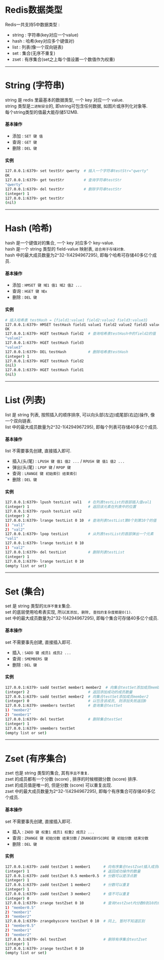 # Redis数据类型
Redis一共支持5中数据类型 : 
- string : 字符串(key对应一个value)
- hash : 哈希(key对应多个键值对)
- list : 列表(像一个双向链表)
- set : 集合(无序不重复)
- zset : 有序集合(set之上每个值设置一个数值作为权重)
---

# String (字符串)
string 是 redis 里最基本的数据类型, 一个 key 对应一个 value.  
string 类型是`二进制安全`的, 即string可包含任何数据, 如图片或序列化对象等.  
每个string类型的值最大能存储512MB.  
#### 基本操作
- 添加 : `SET 键 值`
- 查询 : `GET 键`
- 删除 : `DEL 键`
#### 实例
```bash
127.0.0.1:6379> set testStr qwerty  # 插入一个字符串testStr="qwerty"
OK
127.0.0.1:6379> get testStr         # 查询字符串testStr
"qwerty"
127.0.0.1:6379> del testStr         # 删除字符串testStr
(integer) 1
127.0.0.1:6379> get testStr
(nil)
```  
---

# Hash (哈希)
hash 是一个键值对的集合, 一个 key 对应多个 key-value.  
hash 是一个 string 类型的 field-value 映射表, `适合用于存储对象`.  
hash 中的最大成员数量为2^32-1(4294967295), 即每个哈希可存储40多亿个成员.  
#### 基本操作
- 添加 : `HMSET 键 域1 值1 域2 值2 ...`
- 查询 : `HGET 键 域x`
- 删除 : `DEL 键`
#### 实例
```bash
# 插入哈希表 testHash = {field1:value1 field2:value2 field3:value3}
127.0.0.1:6379> HMSET testHash field1 value1 field2 value2 field3 value3
OK
127.0.0.1:6379> HGET testHash field2  # 查询哈希表testHash中的field2的值
"value2"
127.0.0.1:6379> HGET testHash field3
"value3"
127.0.0.1:6379> DEL testHash          # 删除哈希表testHash
(integer) 1
127.0.0.1:6379> HGET testHash field2
(nil)
127.0.0.1:6379> HGET testHash field1
(nil)
```
---

# List (列表)
list 是 string 列表, 按照插入的顺序排序, 可以向头部(左边)或尾部(右边)操作, 像一个双向链表.  
list 中的最大成员数量为2^32-1(4294967295), 即每个列表可存储40多亿个成员.  
#### 基本操作
list 不需要事先创建, 直接插入即可.  
- 插入(头/尾) : `LPUSH 键 值1 值2 ...` / `RPUSH 键 值1 值2 ...`
- 弹出(头/尾) : `LPOP 键` / `RPOP 键`
- 查询 : `LRANGE 键 初始索引 结束索引`
- 删除 : `DEL 键`
#### 实例
```bash
127.0.0.1:6379> lpush testList val1   # 在列表testList的首部插入值val1
(integer) 1                           # 返回该元素在列表中的位置
127.0.0.1:6379> rpush testList val2
(integer) 2
127.0.0.1:6379> lrange testList 0 10  # 查询列表testList第0个到第10个的值
1) "val1"
2) "val2"
127.0.0.1:6379> lpop testList         # 从列表testList的首部弹出一个元素
"val1"
127.0.0.1:6379> lrange testList 0 10
1) "val2"
127.0.0.1:6379> del testList          # 删除列表testList
(integer) 1
127.0.0.1:6379> lrange testList 0 10
(empty list or set)
```
---

# Set (集合)
set 是 string 类型的`无序不重复`集合.  
set 的底层使用哈希表实现, 所以`其添加, 删除, 查找的复杂度都是O(1)`.  
set 中的最大成员数量为2^32-1(4294967295), 即每个集合可存储40多亿个成员.  
#### 基本操作
set 不需要事先创建, 直接插入即可.  
- 插入 : `SADD 键 成员1 成员2 ...`
- 查询 : `SMEMBERS 键`
- 删除 : `DEL 键`
#### 实例
```bash
127.0.0.1:6379> sadd testSet member1 member2  # 向集合testSet添加成员member1 member2
(integer) 2                           # 返回添加成功的成员数量
127.0.0.1:6379> sadd testSet member2  # 向集合testSet添加成员member2
(integer) 0                           # 以包含该成员, 则添加失败返回0
127.0.0.1:6379> smembers testSet      # 查询集合testSet
1) "member2"
2) "member1"
127.0.0.1:6379> del testSet           # 删除集合testSet
(integer) 1
127.0.0.1:6379> smembers testSet
(empty list or set)
```
---

# Zset (有序集合)
zset 也是 string 类型的集合, 其有`序且不重复`.  
zset 的成员都有一个分数 (score) , 排序的时候根据分数 (score) 排序.  
zset 的成员值是唯一的, 但是分数 (score) 可以重复出现.  
zset 中的最大成员数量为2^32-1(4294967295), 即每个有序集合可存储40多亿个成员. 
#### 基本操作
set 不需要事先创建, 直接插入即可.  
- 插入 : `ZADD 键 权重1 成员1 权重2 成员2 ...`
- 查询 : `ZRANGE 键 初始分数 结束分数` / `ZRANGEBYSCORE 键 初始分数 结束分数`
- 删除 : `DEL 键`
#### 实例
```bash
127.0.0.1:6379> zadd testZset 1 member1      # 向有序集合testZset插入成员member1 分数为 1
(integer) 1                                  # 返回成功操作的数量
127.0.0.1:6379> zadd testZset 0.5 member0.5  # 分数可以是浮点数
(integer) 1
127.0.0.1:6379> zadd testZset 1 member2      # 分数可以重复
(integer) 1
127.0.0.1:6379> zadd testZset 3 member2      # 值不可以重复
(integer) 0
127.0.0.1:6379> zrange testZset 0 10         # 查询testZset内分数0到10的成员
1) "member0.5"
2) "member1"
3) "member2"
127.0.0.1:6379> zrangebyscore testZset 0 10  # 同上, 暂时不知道区别
1) "member0.5"
2) "member1"
3) "member2"
127.0.0.1:6379> del testZset                 # 删除有序集合testZset
(integer) 1
127.0.0.1:6379> zrange testZset 0 10
(empty list or set)
```